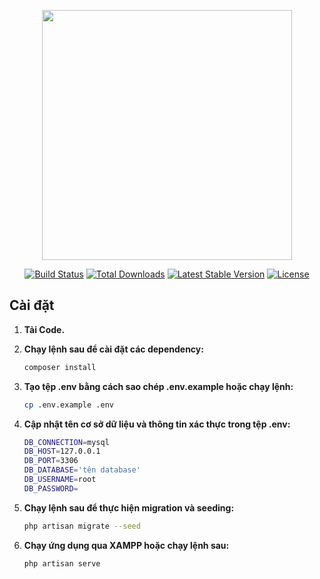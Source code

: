 <p align="center"><img src="https://res.cloudinary.com/dtfbvvkyp/image/upload/v1566331377/laravel-logolockup-cmyk-red.svg" width="400"></p>

<p align="center">
<a href="https://travis-ci.org/laravel/framework"><img src="https://travis-ci.org/laravel/framework.svg" alt="Build Status"></a>
<a href="https://packagist.org/packages/laravel/framework"><img src="https://poser.pugx.org/laravel/framework/d/total.svg" alt="Total Downloads"></a>
<a href="https://packagist.org/packages/laravel/framework"><img src="https://poser.pugx.org/laravel/framework/v/stable.svg" alt="Latest Stable Version"></a>
<a href="https://packagist.org/packages/laravel/framework"><img src="https://poser.pugx.org/laravel/framework/license.svg" alt="License"></a>
</p>

## Cài đặt

1. **Tải Code.**
2. **Chạy lệnh sau để cài đặt các dependency:**
    ```bash
    composer install
    ```
3. **Tạo tệp .env bằng cách sao chép .env.example hoặc chạy lệnh:**
    ```bash
    cp .env.example .env
    ```

4. **Cập nhật tên cơ sở dữ liệu và thông tin xác thực trong tệp .env:**
    ```bash
    DB_CONNECTION=mysql
    DB_HOST=127.0.0.1
    DB_PORT=3306
    DB_DATABASE='tên database'
    DB_USERNAME=root
    DB_PASSWORD=
    ```
5. **Chạy lệnh sau để thực hiện migration và seeding:**
    ```bash
    php artisan migrate --seed
    ```

6. **Chạy ứng dụng qua XAMPP hoặc chạy lệnh sau:**
    ```bash
    php artisan serve
    ```

